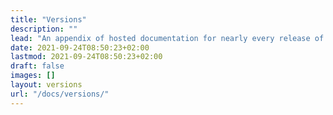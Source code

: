 ```yaml
---
title: "Versions"
description: ""
lead: "An appendix of hosted documentation for nearly every release of AcmeStack."
date: 2021-09-24T08:50:23+02:00
lastmod: 2021-09-24T08:50:23+02:00
draft: false
images: []
layout: versions
url: "/docs/versions/"
---
```

